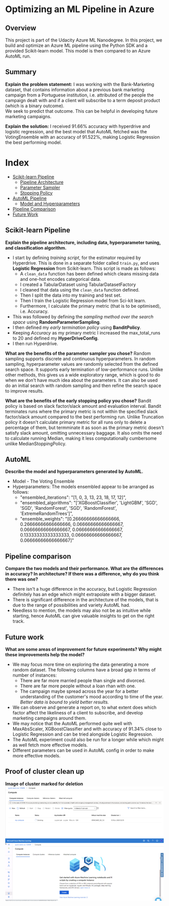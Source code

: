 # Optimizing an ML Pipeline in Azure

## Overview
This project is part of the Udacity Azure ML Nanodegree.
In this project, we build and optimize an Azure ML pipeline using the Python SDK and a provided Scikit-learn model.
This model is then compared to an Azure AutoML run.

## Summary
**Explain the problem statement:**
I was working with the Bank-Marketing dataset, that contains information about a previous bank marketing campaign from a Portuguese institution, i.e. attributed of the people the campaign dealt with and if a client will subscribe to a term deposit product (which is a binary outcome). <br/>
We seek to predict that outcome. This can be helpful in developing future marketing campaigns.

**Explain the solution:**
I received 91.66% accuracy with hyperdrive and logistic regression, and the best model that AutoML fetched was the 
VotingEnsemble with an accuracy of 91.522%, making Logistic Regression the best performing model. 

# Index
 * [Scikit-learn Pipeline](#scikit)
     * [Pipeline Architecture](#scikit-pipeline)
     * [Parameter Sampler](#scikit-psampler)
     * [Stopping Policy](#scikit-stopping)
 * [AutoML Pipeline](#automl)
     * [Model and Hyperparameters](#automl-model)
 * [Pipeline Comparison](#pipeline-comparison)
 * [Future Work](#future-work)
 
## Scikit-learn Pipeline <a name="scikit"></a>
**Explain the pipeline architecture, including data, hyperparameter tuning, and classification algorithm.** <a name="scikit-pipeline"></a>

* I start by defining *training script*, for the estimator required by Hyperdrive. This is done in a separate folder called `train.py`, and uses **Logistic Regression** from Scikit-learn. This script is made as follows:
    * A `clean_data` function has been defined which cleans missing data and one-hot encodes categorical data.
    * I created a TabularDataset using TabularDatasetFactory
    * I cleaned that data using the `clean_data` function defined.
    * Then I split the data into my training and test set.
    * Then I train the Logistic Regression model from Sci-kit learn.
    * Furthermore, I calculate the primary metric (that is to be optimised), i.e. Accuracy.
* This was followed by defining the *sampling method over the search space* using **RandomParameterSampling**.
* I then defined my *early termination policy* using **BanditPolicy**.
* Keeping *Accuracy* as my primary metric I increased the max_total_runs to 20 and defined my **HyperDriveConfig**.
* I then run Hyperdrive.

**What are the benefits of the parameter sampler you chose?** <a name="scikit-psampler"></a>
Random sampling supports discrete and continuous hyperparameters. In random sampling, hyperparameter values are randomly selected from the defined search space. It supports early termination of low-performance runs. Unlike other methods, this gives us a wide exploratory range, which is good to do when we don't have much idea about the parameters. It can also be used do an initial search with random sampling and then refine the search space to improve results.


**What are the benefits of the early stopping policy you chose?** <a name="scikit-stopping"></a>
Bandit policy is based on slack factor/slack amount and evaluation interval. Bandit terminates runs where the primary metric is not within the specified slack factor/slack amount compared to the best performing run.
Unlike Truncation policy it doesn't calculate primary metric for all runs only to delete a percentage of them, but termminate it as soon as the primary metric doesn't satisfy slack amount, omitting unnecessary baggage.
It also omits the need to calculate running Median, making it less computationally cumbersome unlike MedianStoppingPolicy.

## AutoML <a name="automl"></a>
**Describe the model and hyperparameters generated by AutoML.** <a name="automl-model"></a>
* Model - The Voting Ensemble
* Hyperparameters: The models ensembled appear to be arranged as follows:
    * "ensembled_iterations": "[1, 0, 3, 13, 23, 18, 17, 12]",
    * "ensembled_algorithms": "['XGBoostClassifier', 'LightGBM', 'SGD', 'SGD', 'RandomForest', 'SGD', 'RandomForest', 'ExtremeRandomTrees']",
    * "ensemble_weights": "[0.26666666666666666, 0.26666666666666666, 0.06666666666666667, 0.06666666666666667, 0.06666666666666667, 0.13333333333333333, 0.06666666666666667, 0.06666666666666667]"
        

## Pipeline comparison <a name="pipeline-comparison"></a>
**Compare the two models and their performance. What are the differences in accuracy? In architecture? If there was a difference, why do you think there was one?**
* There isn't a huge difference in the accuracy, but Logistic Regression definitely has an edge which might extrapolate with a bigger dataset.
* There is significant difference in the architecture of the models, that is due to the range of possibilities and variety AutoML had. 
* Needless to mention, the models may also not be as intuitive while starting, hence AutoML can give valuable insights to get on the right track.

## Future work <a name="future-work"></a>
**What are some areas of improvement for future experiments? Why might these improvements help the model?**
* We may focus more time on exploring the data generating a more random dataset. The following columns have a broad gap in terms of number of instances:
    * There are far more married people than single and divorced.
    * There are far more people without a loan rhan with one.
    * The campaign maybe spread across the year for a better understanding of the customer's mood according to time of the year.
*Better data is bound to yield better results.*
* We can observe and generate a report on, to what extent does which factor affect the likeliness of a client to subscribe, and develop marketing campaigns around them.
* We may notice that the AutoML performed quite well with MaxAbsScaler, XGBoostClassifier and with accuracy of 91.34% close to Logistic Regression and can be tried alongside Logistic Regression.
* The AutoML experiment could also be run for a longer while which might as well fetch more effective models.
* Different parameters can be used in AutoML config in order to make more effective models.

## Proof of cluster clean up
**Image of cluster marked for deletion**
<img src="Screen Shot 2020-11-12 at 3.03.30 AM.png" alt="Deleting Cluster"/>
<img src="Screen Shot 2020-11-12 at 3.44.00 AM.png" alt="Cluster is no more"/>
